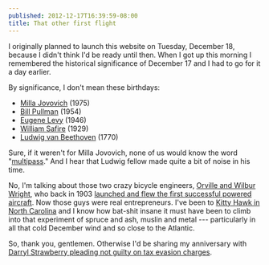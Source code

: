 ```yaml
---
published: 2012-12-17T16:39:59-08:00
title: That other first flight
---
```

I originally planned to launch this website on Tuesday, December 18, because I didn't think I'd be ready until then. When I got up this morning I remembered the historical significance of December 17 and I had to go for it a day earlier.

By significance, I don't mean these birthdays:

* [Milla Jovovich](https://en.wikipedia.org/wiki/Milla_Jovovich) (1975)
* [Bill Pullman](https://en.wikipedia.org/wiki/Bill_Pullman) (1954)
* [Eugene Levy](https://en.wikipedia.org/wiki/Eugene_Levy) (1946)
* [William Safire](https://en.wikipedia.org/wiki/William_Safire) (1929)
* [Ludwig van Beethoven](https://en.wikipedia.org/wiki/Ludwig_van_Beethoven) (1770)

Sure, if it weren't for Milla Jovovich, none of us would know the word "[multipass](http://www.imdb.com/title/tt0119116/quotes?qt=qt0464086)." And I hear that Ludwig fellow made quite a bit of noise in his time.

No, I'm talking about those two crazy bicycle engineers, [Orville and Wilbur Wright](https://en.wikipedia.org/wiki/Wright_brothers), who back in 1903 [launched and flew the first successful powered aircraft](http://airandspace.si.edu/exhibitions/wright-brothers/online/). Now those guys were real entrepreneurs. I've been to [Kitty Hawk in North Carolina](https://en.wikipedia.org/wiki/Kitty_Hawk,_North_Carolina) and I know how bat-shit insane it must have been to climb into that experiment of spruce and ash, muslin and metal --- particularly in all that cold December wind and so close to the Atlantic.

So, thank you, gentlemen. Otherwise I'd be sharing my anniversary with [Darryl Strawberry pleading not guilty on tax evasion charges](http://www.brainyhistory.com/events/1994/december_18_1994_171226.html).
